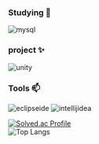 ### Studying 🌱
![mysql](https://img.shields.io/badge/mysql-4479A1.svg?&style=for-the-badge&logo=mysql&logoColor=black) 

### project ✨  
![unity](https://img.shields.io/badge/unity-FFFFFF.svg?&style=for-the-badge&logo=unity&logoColor=black)  

### Tools 📫
![eclipseide](https://img.shields.io/badge/eclipseide-2C2255.svg?&style=for-the-badge&logo=eclipseide&logoColor=white)
![intellijidea](https://img.shields.io/badge/intellijidea-000000.svg?&style=for-the-badge&logo=intellijidea&logoColor=white)
 
[![Solved.ac Profile](http://mazassumnida.wtf/api/generate_badge?boj=son7877)](https://solved.ac/son7877)  
![Top Langs](https://github-readme-stats.vercel.app/api/top-langs/?username=hongbeom&&theme=dradula)  



<!--
**son7877/son7877** is a ✨ _special_ ✨ repository because its `README.md` (this file) appears on your GitHub profile.

Here are some ideas to get you started:

- 🔭 I’m currently working on ...
- I’m currently learning ...
- 👯 I’m looking to collaborate on ...
- 🤔 I’m looking for help with ...
- 💬 Ask me about ...
- 📫 How to reach me: ...
- 😄 Pronouns: ...
- ⚡ Fun fact: ...
-->
